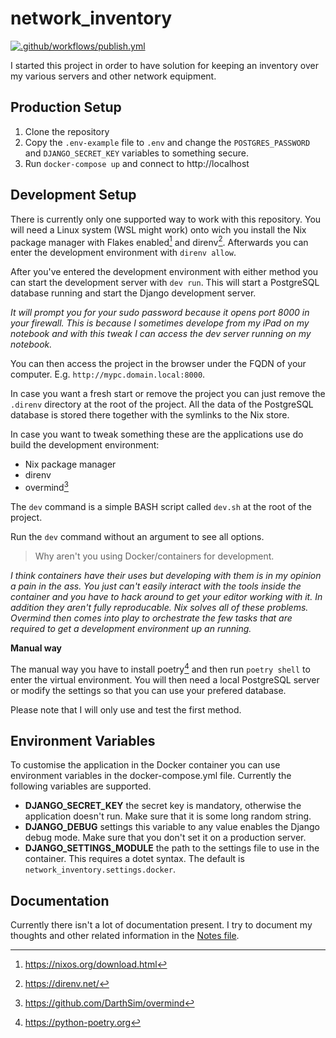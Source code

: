 # network_inventory

[![.github/workflows/publish.yml](https://github.com/Nebucatnetzer/network_inventory/actions/workflows/publish.yml/badge.svg?branch=master)](https://github.com/Nebucatnetzer/network_inventory/actions/workflows/publish.yml)

I started this project in order to have solution for keeping an
inventory over my various servers and other network equipment.

## Production Setup

1. Clone the repository
2. Copy the `.env-example` file to `.env` and change the `POSTGRES_PASSWORD`
   and `DJANGO_SECRET_KEY` variables to something secure.
3. Run `docker-compose up` and connect to http://localhost

## Development Setup

There is currently only one supported way to work with this repository. You
will need a Linux system (WSL might work) onto wich you install the Nix package
manager with Flakes enabled[^1] and direnv[^3]. Afterwards you can enter the development
environment with `direnv allow`.

[^1]: https://nixos.org/download.html
[^3]: https://direnv.net/

After you've entered the development environment with either method you can
start the development server with `dev run`. This will start a PostgreSQL
database running and start the Django development server.

_It will prompt you for your sudo password because it opens port 8000 in your
firewall. This is because I sometimes develope from my iPad on my notebook and
with this tweak I can access the dev server running on my notebook._

You can then access the project in the browser under the FQDN of your
computer. E.g. `http://mypc.domain.local:8000`.

In case you want a fresh start or remove the project you can just remove the
`.direnv` directory at the root of the project. All the data of the PostgreSQL
database is stored there together with the symlinks to the Nix store.

In case you want to tweak something these are the applications use do build the
development environment:

- Nix package manager
- direnv
- overmind[^4]

The `dev` command is a simple BASH script called `dev.sh` at the root of the
project.

[^4]: https://github.com/DarthSim/overmind

Run the `dev` command without an argument to see all options.

> Why aren't you using Docker/containers for development.

_I think containers have their uses but developing with them is in my opinion a
pain in the ass. You just can't easily interact with the tools inside the
container and you have to hack around to get your editor working with it.
In addition they aren't fully reproducable. Nix solves all of these
problems. Overmind then comes into play to orchestrate the few tasks that are
required to get a development environment up an running._

**Manual way**

The manual way you have to install poetry[^2] and then run `poetry shell` to
enter the virtual environment. You will then need a local PostgreSQL server or
modify the settings so that you can use your prefered database.

Please note that I will only use and test the first method.

[^2]: https://python-poetry.org

## Environment Variables

To customise the application in the Docker container you can use environment
variables in the docker-compose.yml file. Currently the following variables are
supported.

- **DJANGO_SECRET_KEY** the secret key is mandatory, otherwise the application
  doesn't run. Make sure that it is some long random string.
- **DJANGO_DEBUG** settings this variable to any value enables the Django debug
  mode. Make sure that you don't set it on a production server.
- **DJANGO_SETTINGS_MODULE** the path to the settings file to use in the
  container. This requires a dotet syntax. The default is
  `network_inventory.settings.docker`.

## Documentation

Currently there isn't a lot of documentation present. I try to document my
thoughts and other related information in the [Notes
file](./docs/notes.org).
